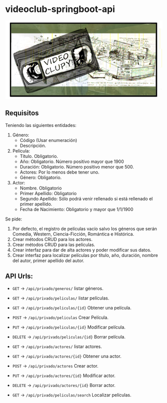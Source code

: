 # videoclub-springboot-api

<div align="center" markdown="1">

![Videoclupy!](screenshot.png)

</div>

## Requisitos

Teniendo las siguientes entidades:

1. Género:
    - Código (Usar enumeración)
    - Descripción.
2. Película:
    - Título. Obligatorio.
    - Año: Obligatorio. Número positivo mayor que 1900
    - Duración: Obligatorio. Número positivo menor que 500.
    - Actores: Por lo menos debe tener uno.
    - Género: Obligatorio.
3. Actor:
     - Nombre. Obligatorio
     - Primer Apellido: Obligatorio
     - Segundo Apellido: Sólo podrá venir rellenado si está rellenado el primer apellido.
     - Fecha de Nacimiento: Obligatorio y mayor que 1/1/1900

Se pide:

1. Por defecto, el registro de películas vacío salvo los géneros que serán Comedia, Western, Ciencia-Ficción, Romántica e Histórica.
2. Crear métodos CRUD para los actores.
3. Crear métodos CRUD para las películas.
4. Crear interfaz para dar de alta actores y poder modificar sus datos.
5. Crear interfaz para localizar películas por título, año, duración, nombre del autor, primer apellido del autor.

## API Urls:

- `GET` -> `/api/privado/generos/` listar géneros.

- `GET` -> `/api/privado/peliculas/` listar películas.
- `GET` -> `/api/privado/peliculas/{id}` Obtener una película.
- `POST` -> `/api/privado/peliculas` Crear Película.
- `PUT` -> `/api/privado/peliculas/{id}` Modificar película.
- `DELETE` -> `/api/privado/peliculas/{id}` Borrar película.

- `GET` -> `/api/privado/actores/` listar actores.
- `GET` -> `/api/privado/actores/{id}` Obtener una actor.
- `POST` -> `/api/privado/actores` Crear actor.
- `PUT` -> `/api/privado/actores/{id}` Modificar actor.
- `DELETE` -> `/api/privado/actores/{id}` Borrar actor.

- `GET` -> `/api/privado/peliculas/search` Localizar películas.
